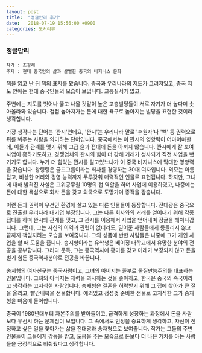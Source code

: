 ```yaml
---
layout: post
title:  "정글만리 후기"
date:   2018-07-19 15:56:00 +0900
categories: 도서리뷰
---
```


### 정글만리

```
작가 : 조정래
주제 : 현대 중국인의 삶과 살벌한 중국의 비지니스 문화
```

책을 읽고 난 뒤 책의 표지를 봤습니다. 중국과 우리나라의 지도가 그려져있고, 중국 지도 안에는 현대 중국인들의 모습이 보입니다. 교통질서가 없고, 

주변에는 지도를 벗어나 뚫고 나올 것같이 높은 고층빌딩들이 서로 자기가 더 높다며 솟아올라와 있습니다. 점점 높아져가는 돈에 대한 욕구로 높아지는 빌딩을 표현한 것이라 생각합니다. 

가장 생각나는 단어는 '꽌시'인데요, '꽌시'는 우리나라 말로 '후원자'나 '빽' 등 권력으로 뒤를 봐주는 사람을 의미하는 단어입니다. 중국에서는 이 꽌시의 영향력이 어마어마한데, 이들과 관계를 맺기 위해 고급 술과 접대에 돈을 아끼지 않습니다.  꽌시에게 잘 보여 사업이 흥하기도하고, 경쟁업체의 꽌시의 힘이 더 강해 거래가 성사되기 직전 사업을 뺏기기도 합니다. 누가 더 힘있는 꽌시를 알고있느냐가 이 중국 비지니스에 막대한 영향력을 갖습니다. 왕링링은 골드그룹이라는 회사를 경영하는 30대 여자입니다. 외모는 아름답고, 비상한 머리와 경영 능력까지 두루갖춰 매력적인 인물로 표현됩니다. 하지만, 그녀에 대해 밝혀진 사실은 고위공무원 10명의 첩 역할을 하며 사업에 이용하였고, 나중에는 돈에 대한 욕심으로 회사 돈을 갖고 외국으로 도망가며 종적을 감춥니다. 

이런 돈과 권력이 우선인 환경에 살고 있는 다른 인물들이 등장합니다. 전대광은 중국으로 진출한 우리나라 대기업 부장입니다. 그는 다른 회사와의 거래를 얻어내기 위해 각종 접대를 하며 꽌시와 관계를 맺고, 그 꽌시를 이용해서 사업을 얻어내며 정글을 헤쳐나갑니다. 그런데, 그는 자신의 이익과 관련이 없더라도,  믿어준 사람들에게 등돌리지 않고 끝까지 책임지려는 모습을 보여줍니다.  그의 성품에 반한 사람들은 나중에 그가 개인 사업을 할 때  도움을 줍니다. 송지형이라는 유학생은 베이징 대학교에서 유망한 분야의 전공을 공부합니다. 그러다 문득, 그는 중국역사에 흥미를 갖고 미래가 보장되지 않고 돈을 벌기 힘든 중국역사분야로 전공을 바꿉니다. 

송지형의 여자친구는 중국사람이고, 그녀의 아버지는 졸부로 물질만능주의를 대표하는 인물입니다. 그녀의 아버지는 재력을 과시하는 것을 좋아하고, 한국은 중국의 속국이라고 생각하는 고지식한 사람입니다. 송재형은 결혼을 허락받기 위해 그 집에 찾아가 큰 절을 올리고, 빨간내복을 선물합니다. 예의있고 정성껏 준비한 선물로 고지식한 그가 송재형을 마음에 들어합니다. 

중국이 1980년대부터 자본주의를 받아들이고, 급격하게 성장하는 과정에서 돈을 사람보다 우선시 하는 문제점이 보입니다. 그 속에서도 인정을 중요하게 생각하고, 자신이 진정하고 싶은 일을 찾아가는 삶을 전대광과 송재형으로  보여줍니다. 작가는 그들의 주변 인물들이 그들에게 감동을 받고, 도움을 주는 모습으로 돈보다 더 나은 가치를 아는 사람들을 긍정적으로 비춰줬다고 생각합니다. 
